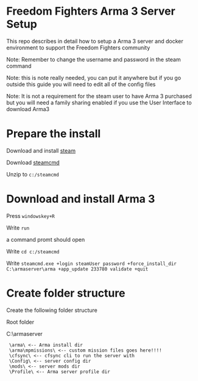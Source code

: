# Freedom Fighters Arma 3 Server Setup
This repo describes in detail how to setup a Arma 3 server and docker environment to support the Freedom Fighters community

Note: Remember to change the username and password in the steam command 

Note: this is note really needed, you can put it anywhere but if you go outside this guide you will need to edit all of the config files

Note: It is not a requirement for the steam user to have Arma 3 purchased but you will need a family sharing enabled if you use the User Interface to download Arma3


# Prepare the install
Download and install [steam](https://cdn.cloudflare.steamstatic.com/client/installer/SteamSetup.exe)

Download [steamcmd](https://steamcdn-a.akamaihd.net/client/installer/steamcmd.zip)

Unzip to `c:/steamcmd`


# Download and install Arma 3

Press `windowskey+R`

Write `run`

a command promt should open

Write `cd c:/steamcmd`

Write `steamcmd.exe +login steamUser password +force_install_dir C:\armaserver\arma +app_update 233780 validate +quit`

# Create folder structure

Create the following folder structure

Root folder

C:\armaserver 

```
 \arma\ <-- Arma install dir
 \arma\mpmissions\ <-- custom mission files goes here!!!!
 \cfsync\ <-- cfsync cli to run the server with 
 \Config\ <-- server config dir
 \mods\ <-- server mods dir
 \Profile\ <-- Arma server profile dir
```



